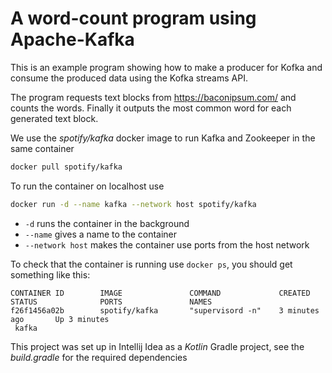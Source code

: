 # A word-count program using Apache-Kafka

This is an example program showing how to make a producer for Kofka 
and consume the produced data using the Kofka streams API. 

The program requests text blocks from https://baconipsum.com/ and counts the
words. Finally it outputs the most common word for each generated text block.

We use the *spotify/kafka* docker image to run Kafka and Zookeeper in 
the same container

```bash
docker pull spotify/kafka
```

To run the container on localhost use

```bash
docker run -d --name kafka --network host spotify/kafka
```

* `-d` runs the container in the background
* `--name` gives a name to the container
* `--network host` makes the container use ports from the host network

To check that the container is running use `docker ps`, you should get something like this:

```
CONTAINER ID        IMAGE               COMMAND             CREATED             STATUS              PORTS               NAMES
f26f1456a02b        spotify/kafka       "supervisord -n"    3 minutes ago       Up 3 minutes               
 kafka
```

This project was set up in Intellij Idea as a *Kotlin* Gradle project, see the *build.gradle* for the 
required dependencies 
